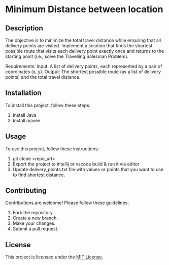 # Minimum Distance between location

## Description

The objective is to minimize the total travel distance while ensuring that all delivery points are visited. 
Implement a solution that finds the shortest possible route that visits each delivery point exactly once and returns to the starting point (i.e., solve the Travelling Salesman Problem).

Requirements:
Input: A list of delivery points, each represented by a pair of coordinates (x, y).
Output: The shortest possible route (as a list of delivery points) and the total travel distance.

## Installation

To install this project, follow these steps:

1. Install Java
2. Install maven

## Usage

To use this project, follow these instructions:

1. git clone <repo_url>
2. Export the project to intellij or vscode build & run it via editor
3. Update delivery_points.txt file with values or points that you want to use to find
   shortest distance.

## Contributing

Contributions are welcome! Please follow these guidelines:

1. Fork the repository.
2. Create a new branch.
3. Make your changes.
4. Submit a pull request.

## License

This project is licensed under the [MIT License](LICENSE).
